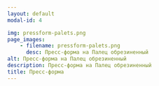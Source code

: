 ```yaml
---
layout: default
modal-id: 4

img: pressform-palets.png
page_images:
    - filename: pressform-palets.png
      desc: Пресс-форма на Палец обрезиненный
alt: Пресс-форма на Палец обрезиненный
description: Пресс-форма на Палец обрезиненный
title: Пресс-форма
---
```

